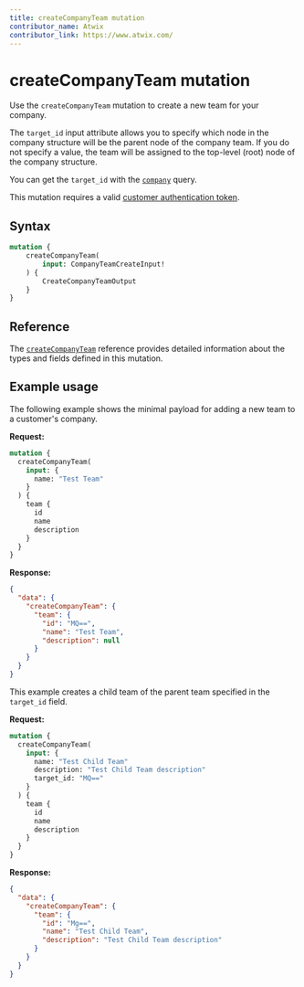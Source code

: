 ```yaml
---
title: createCompanyTeam mutation
contributor_name: Atwix
contributor_link: https://www.atwix.com/
---
```


# createCompanyTeam mutation

Use the `createCompanyTeam` mutation to create a new team for your company.

The `target_id` input attribute allows you to specify which node in the company structure will be the parent node of the company team. If you do not specify a value, the team will be assigned to the top-level (root) node of the company structure.

You can get the `target_id` with the [`company`](../queries/company.md) query.

This mutation requires a valid [customer authentication token](../../../customer/mutations/generate-token.md).

## Syntax

```graphql
mutation {
    createCompanyTeam(
        input: CompanyTeamCreateInput!
    ) {
        CreateCompanyTeamOutput
    }
}
```

## Reference

The [`createCompanyTeam`](https://developer.adobe.com/commerce/webapi/graphql-api/index.html#mutation-createCompanyTeam) reference provides detailed information about the types and fields defined in this mutation.

## Example usage

The following example shows the minimal payload for adding a new team to a customer's company.

**Request:**

```graphql
mutation {
  createCompanyTeam(
    input: {
      name: "Test Team"
    }
  ) {
    team {
      id
      name
      description
    }
  }
}
```

**Response:**

```json
{
  "data": {
    "createCompanyTeam": {
      "team": {
        "id": "MQ==",
        "name": "Test Team",
        "description": null
      }
    }
  }
}
```

This example creates a child team of the parent team specified in the `target_id` field.

**Request:**

```graphql
mutation {
  createCompanyTeam(
    input: {
      name: "Test Child Team"
      description: "Test Child Team description"
      target_id: "MQ=="
    }
  ) {
    team {
      id
      name
      description
    }
  }
}
```

**Response:**

```json
{
  "data": {
    "createCompanyTeam": {
      "team": {
        "id": "Mg==",
        "name": "Test Child Team",
        "description": "Test Child Team description"
      }
    }
  }
}
```
